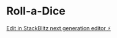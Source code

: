 # Roll-a-Dice

[Edit in StackBlitz next generation editor ⚡️](https://stackblitz.com/~/github.com/disco988/Roll-a-Dice)